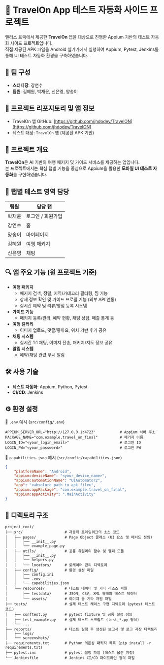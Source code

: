 # 📱 TravelOn App 테스트 자동화 사이드 프로젝트

엘리스 트랙에서 제공한 **TravelOn** 앱을 대상으로 진행한 Appium 기반의 테스트 자동화 사이드 프로젝트입니다.  
직접 제공된 APK 파일을 Android 실기기에서 실행하여 Appium, Pytest, Jenkins를 통해 UI 테스트 자동화 환경을 구축하였습니다.

## 👥 팀 구성
- **스터디장**: 강연수
- **팀원**: 김혜원, 박재윤, 신은영, 양송이

## 🔗 프로젝트 리포지토리 및 앱 정보
- TravelOn 앱 GitHub: [https://github.com/jhdodev/TravelON](https://github.com/jhdodev/TravelON)
- 테스트 대상: `TravelOn` 앱 (제공된 APK 기반)

## 📌 프로젝트 개요
**TravelOn**은 AI 기반의 여행 패키지 및 가이드 서비스를 제공하는 앱입니다.  
본 프로젝트에서는 핵심 탭별 기능을 중심으로 Appium을 활용한 **모바일 UI 테스트 자동화**를 구현하였습니다.

## 🧪 탭별 테스트 영역 담당
| 팀원     | 담당 탭            |
|--------|-----------------|
| 박재윤  | 로그인 / 회원가입     |
| 강연수  | 홈               |
| 양송이  | 마이페이지           |
| 김혜원  | 여행 패키지          |
| 신은영  | 채팅              |

## 🔍 앱 주요 기능 (원 프로젝트 기준)
- **여행 패키지**
  - 패키지 검색, 정렬, 지역/카테고리 필터링, 찜 기능
  - 상세 정보 확인 및 가이드 프로필 기능 (외부 API 연동)
  - 실시간 예약 및 리뷰/평점 등록 시스템
- **가이드 기능**
  - 패키지 등록/관리, 예약 현황, 채팅 상담, 매출 통계 등
- **여행 갤러리**
  - 이미지 업로드, 댓글/좋아요, 위치 기반 후기 공유
- **채팅 시스템**
  - 실시간 1:1 채팅, 이미지 전송, 패키지/지도 정보 공유
- **알림 시스템**
  - 예약/채팅 관련 푸시 알림

## 🛠 사용 기술
- **테스트 자동화**: Appium, Python, Pytest
- **CI/CD**: Jenkins

## ⚙️ 환경 설정
📁 `.env` 예시 (`src/config/.env`)
```env
APPIUM_SERVER_URL="http://127.0.0.1:4723"           # Appium 서버 주소
PACKAGE_NAME="com.example.travel_on_final"          # 패키지 이름
LOGIN_ID="<your_login_email>"                       # 로그인 ID
LOGIN_PW="<your_password>"                          # 로그인 PW
```

📁 `capabilities.json` 예시 (`src/config/capabilities.json`)
```json
{
    "platformName": "Android",
    "appium:deviceName": "<your_device_name>",
    "appium:automationName": "UiAutomator2",
    "app": "<absolute_path_to_apk_file>",
    "appium:appPackage": "com.example.travel_on_final",
    "appium:appActivity": ".MainActivity"
}
```

## 📁 디렉토리 구조
```
project_root/
├── src/                   # 자동화 프레임워크의 소스 코드
│   ├── pages/             # Page Object 클래스 (UI 요소 및 메서드 정의)
│   │   ├── __init__.py
│   │   └── example_page.py
│   ├── utils/             # 공통 유틸리티 함수 및 헬퍼 모듈
│   │   ├── __init__.py
│   │   └── helpers.py
│   │   └── locators/      # 로케이터 관리 디렉토리
│   ├── config/            # 환경 설정 파일
│   │   ├── config.ini
│   │   └── .env
│   │   └── capabilities.json
│   └── resources/         # 테스트 데이터 및 기타 리소스 파일
│       ├── testdata/      # JSON, CSV, XML 형태의 테스트 데이터
│       └── assets/        # 이미지 등 기타 자원 파일
├── tests/                 # 실제 테스트 케이스 구현 디렉토리 (pytest 테스트 코드)
│   ├── conftest.py        # pytest fixture 및 공통 설정 정의
│   ├── test_example.py    # 실제 테스트 스크립트 (test_*.py 형식)
│   └── ...
├── reports/               # 테스트 실행 후 생성된 보고서 및 로그 저장 디렉토리
│   ├── logs/
│   └── screenshots/
├── requirements.txt       # Python 의존성 패키지 목록 (pip install -r requirements.txt)
├── pytest.ini             # pytest 설정 파일 (테스트 옵션 지정)
└── Jenkinsfile            # Jenkins CI/CD 파이프라인 정의 파일
```